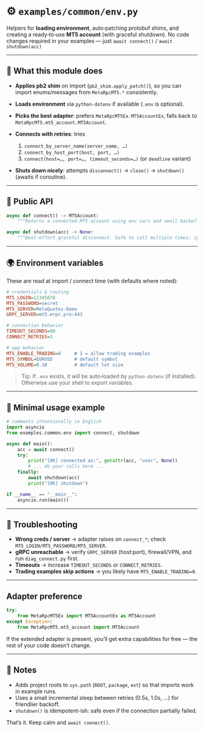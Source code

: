 # ⚙️ `examples/common/env.py`

Helpers for **loading environment**, auto‑patching protobuf shims, and creating a ready‑to‑use **MT5 account** (with graceful shutdown). No code changes required in your examples — just `await connect()` / `await shutdown(acc)`

---

## 🧭 What this module does

* **Applies pb2 shim** on import (`pb2_shim.apply_patch()`), so you can import enums/messages from `MetaRpcMT5.*` consistently.
* **Loads environment** via `python-dotenv` if available (`.env` is optional).
* **Picks the best adapter**: prefers `MetaRpcMT5Ex.MT5AccountEx`, falls back to `MetaRpcMT5.mt5_account.MT5Account`.
* **Connects with retries**: tries

  1. `connect_by_server_name(server_name, …)`
  2. `connect_by_host_port(host, port, …)`
  3. `connect(host=…, port=…, timeout_seconds=…)` (or `deadline` variant)
* **Shuts down nicely**: attempts `disconnect()` → `close()` → `shutdown()` (awaits if coroutine).

---

## 🔌 Public API

```python
async def connect() -> MT5Account:
    """Returns a connected MT5 account using env vars and small backoff between retries."""

async def shutdown(acc) -> None:
    """Best‑effort graceful disconnect. Safe to call multiple times; ignores errors."""
```

---

## 🌍 Environment variables

These are read at import / connect time (with defaults where noted):

```ini
# credentials & routing
MT5_LOGIN=12345678
MT5_PASSWORD=secret
MT5_SERVER=MetaQuotes-Demo
GRPC_SERVER=mt5.mrpc.pro:443

# connection behavior
TIMEOUT_SECONDS=90
CONNECT_RETRIES=3

# app behavior
MT5_ENABLE_TRADING=0     # 1 = allow trading examples
MT5_SYMBOL=EURUSD        # default symbol
MT5_VOLUME=0.10          # default lot size
```

> Tip: If `.env` exists, it will be auto‑loaded by `python-dotenv` (if installed). Otherwise use your shell to export variables.

---

## 🧪 Minimal usage example

```python
# comments intentionally in English
import asyncio
from examples.common.env import connect, shutdown

async def main():
    acc = await connect()
    try:
        print("[OK] connected as:", getattr(acc, "user", None))
        # ... do your calls here ...
    finally:
        await shutdown(acc)
        print("[OK] shutdown")

if __name__ == "__main__":
    asyncio.run(main())
```

---

## 🧯 Troubleshooting

* **Wrong creds / server** → adapter raises on `connect_*`; check `MT5_LOGIN/MT5_PASSWORD/MT5_SERVER`.
* **gRPC unreachable** → verify `GRPC_SERVER` (host:port), firewall/VPN, and run `diag_connect.py` first.
* **Timeouts** → increase `TIMEOUT_SECONDS` or `CONNECT_RETRIES`.
* **Trading examples skip actions** → you likely have `MT5_ENABLE_TRADING=0`.

---

## Adapter preference

```python
try:
    from MetaRpcMT5Ex import MT5AccountEx as MT5Account
except Exception:
    from MetaRpcMT5.mt5_account import MT5Account
```

If the extended adapter is present, you’ll get extra capabilities for free — the rest of your code doesn’t change.

---

## 📝 Notes

* Adds project roots to `sys.path` (`ROOT`, `package`, `ext`) so that imports work in example runs.
* Uses a small incremental sleep between retries (0.5s, 1.0s, …) for friendlier backoff.
* `shutdown()` is idempotent-ish: safe even if the connection partially failed.

 That’s it. Keep calm and `await connect()`.


